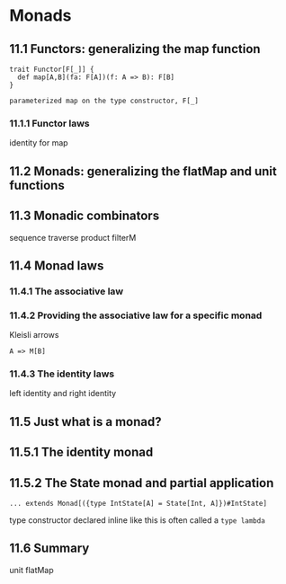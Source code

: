 # Monads

## 11.1 Functors: generalizing the map function

```
trait Functor[F[_]] {
  def map[A,B](fa: F[A])(f: A => B): F[B]
}

```

`parameterized map on the type constructor, F[_]`

### 11.1.1 Functor laws

identity for map

## 11.2 Monads: generalizing the flatMap and unit functions


## 11.3 Monadic combinators

sequence
traverse
product
filterM

## 11.4 Monad laws

### 11.4.1 The associative law

### 11.4.2 Providing the associative law for a specific monad

Kleisli arrows 

`A => M[B]`

### 11.4.3 The identity laws

left identity and right identity

## 11.5 Just what is a monad?

## 11.5.1 The identity monad

## 11.5.2 The State monad and partial application

`... extends Monad[({type IntState[A] = State[Int, A]})#IntState]`

type constructor declared inline like this is often called a `type lambda`

## 11.6 Summary

unit
flatMap


